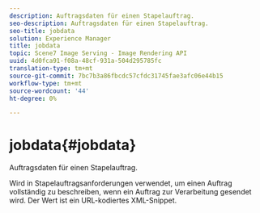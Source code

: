 ```yaml
---
description: Auftragsdaten für einen Stapelauftrag.
seo-description: Auftragsdaten für einen Stapelauftrag.
seo-title: jobdata
solution: Experience Manager
title: jobdata
topic: Scene7 Image Serving - Image Rendering API
uuid: 4d0fca91-f08a-48cf-931a-504d295785fc
translation-type: tm+mt
source-git-commit: 7bc7b3a86fbcdc57cfdc31745fae3afc06e44b15
workflow-type: tm+mt
source-wordcount: '44'
ht-degree: 0%

---
```



# jobdata{#jobdata}

Auftragsdaten für einen Stapelauftrag.

Wird in Stapelauftragsanforderungen verwendet, um einen Auftrag vollständig zu beschreiben, wenn ein Auftrag zur Verarbeitung gesendet wird. Der Wert ist ein URL-kodiertes XML-Snippet.

